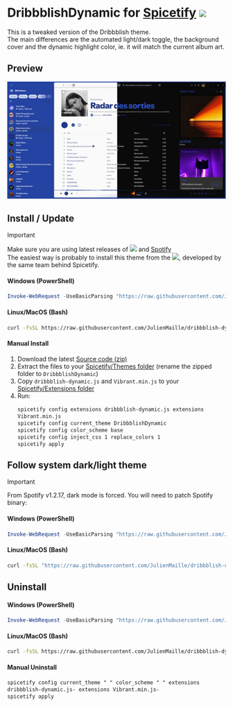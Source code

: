 # DribbblishDynamic for [Spicetify](https://github.com/spicetify/cli) <a href="https://github.com/JulienMaille/dribbblish-dynamic-theme/releases/latest"><img src="https://img.shields.io/github/release/JulienMaille/dribbblish-dynamic-theme/all.svg"></a>

This is a tweaked version of the Dribbblish theme.  
The main differences are the automated light/dark toggle, the background cover and the dynamic highlight color, ie. it will match the current album art.

## Preview

![demo-base](./preview.png)

## Install / Update
> [!IMPORTANT]
> Make sure you are using latest releases of <a href="https://github.com/spicetify/cli/releases/latest"><img src="https://img.shields.io/github/release/spicetify/cli/all.svg?label=Spicetify"></a> and [Spotify](https://www.spotify.com/us/download/other/)  
> The easiest way is probably to install this theme from the <a href="https://github.com/spicetify/marketplace/wiki/Installation#auto-install"><img src="https://img.shields.io/github/v/release/spicetify/marketplace?label=Marketplace"></a>, developed by the same team behind Spicetify.

#### Windows (PowerShell)

```powershell
Invoke-WebRequest -UseBasicParsing "https://raw.githubusercontent.com/JulienMaille/dribbblish-dynamic-theme/master/install.ps1" | Invoke-Expression
```

#### Linux/MacOS (Bash)

```bash
curl -fsSL https://raw.githubusercontent.com/JulienMaille/dribbblish-dynamic-theme/master/install.sh | sh
```

#### Manual Install

1. Download the latest [Source code (zip)](https://github.com/JulienMaille/dribbblish-dynamic-theme/releases/latest)
2. Extract the files to your [Spicetify/Themes folder](https://spicetify.app/docs/development/themes/) (rename the zipped folder to `DribbblishDynamic`)
3. Copy `dribbblish-dynamic.js` and `Vibrant.min.js` to your [Spicetify/Extensions folder](https://spicetify.app/docs/advanced-usage/extensions#installing)
4. Run:
    ```
    spicetify config extensions dribbblish-dynamic.js extensions Vibrant.min.js
    spicetify config current_theme DribbblishDynamic
    spicetify config color_scheme base
    spicetify config inject_css 1 replace_colors 1
    spicetify apply
    ```

## Follow system dark/light theme
> [!IMPORTANT]
> From Spotify v1.2.17, dark mode is forced. You will need to patch Spotify binary:

#### Windows (PowerShell)

```powershell
Invoke-WebRequest -UseBasicParsing "https://raw.githubusercontent.com/JulienMaille/dribbblish-dynamic-theme/master/patch-dark-mode.ps1" | Invoke-Expression
```

#### Linux/MacOS (Bash)

```bash
curl -fsSL "https://raw.githubusercontent.com/JulienMaille/dribbblish-dynamic-theme/master/patch-dark-mode.sh" | sh
```

## Uninstall

#### Windows (PowerShell)

```powershell
Invoke-WebRequest -UseBasicParsing "https://raw.githubusercontent.com/JulienMaille/dribbblish-dynamic-theme/master/uninstall.ps1" | Invoke-Expression
```

#### Linux/MacOS (Bash)

```bash
curl -fsSL https://raw.githubusercontent.com/JulienMaille/dribbblish-dynamic-theme/master/uninstall.sh | sh
```

#### Manual Uninstall

```
spicetify config current_theme " " color_scheme " " extensions dribbblish-dynamic.js- extensions Vibrant.min.js-
spicetify apply
```
